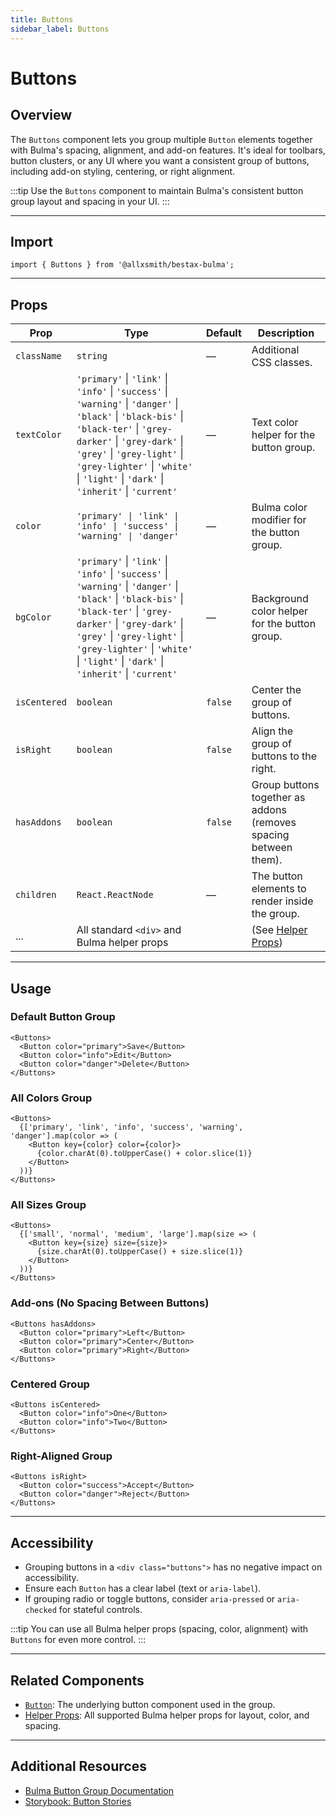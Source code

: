 ```yaml
---
title: Buttons
sidebar_label: Buttons
---
```


# Buttons

## Overview

The `Buttons` component lets you group multiple `Button` elements together with Bulma's spacing, alignment, and add-on features. It's ideal for toolbars, button clusters, or any UI where you want a consistent group of buttons, including add-on styling, centering, or right alignment.

:::tip
Use the `Buttons` component to maintain Bulma's consistent button group layout and spacing in your UI.
:::

---

## Import

```tsx
import { Buttons } from '@allxsmith/bestax-bulma';
```

---

## Props

| Prop         | Type                                                                                                                                                                                                                                                                                     | Default | Description                                                      |
| ------------ | ---------------------------------------------------------------------------------------------------------------------------------------------------------------------------------------------------------------------------------------------------------------------------------------- | ------- | ---------------------------------------------------------------- |
| `className`  | `string`                                                                                                                                                                                                                                                                                 | —       | Additional CSS classes.                                          |
| `textColor`  | `'primary'` \| `'link'` \| `'info'` \| `'success'` \| `'warning'` \| `'danger'` \| `'black'` \| `'black-bis'` \| `'black-ter'` \| `'grey-darker'` \| `'grey-dark'` \| `'grey'` \| `'grey-light'` \| `'grey-lighter'` \| `'white'` \| `'light'` \| `'dark'` \| `'inherit'` \| `'current'` | —       | Text color helper for the button group.                          |
| `color`      | `'primary' \| 'link' \| 'info' \| 'success' \| 'warning' \| 'danger'`                                                                                                                                                                                                                    | —       | Bulma color modifier for the button group.                       |
| `bgColor`    | `'primary'` \| `'link'` \| `'info'` \| `'success'` \| `'warning'` \| `'danger'` \| `'black'` \| `'black-bis'` \| `'black-ter'` \| `'grey-darker'` \| `'grey-dark'` \| `'grey'` \| `'grey-light'` \| `'grey-lighter'` \| `'white'` \| `'light'` \| `'dark'` \| `'inherit'` \| `'current'` | —       | Background color helper for the button group.                    |
| `isCentered` | `boolean`                                                                                                                                                                                                                                                                                | `false` | Center the group of buttons.                                     |
| `isRight`    | `boolean`                                                                                                                                                                                                                                                                                | `false` | Align the group of buttons to the right.                         |
| `hasAddons`  | `boolean`                                                                                                                                                                                                                                                                                | `false` | Group buttons together as addons (removes spacing between them). |
| `children`   | `React.ReactNode`                                                                                                                                                                                                                                                                        | —       | The button elements to render inside the group.                  |
| ...          | All standard `<div>` and Bulma helper props                                                                                                                                                                                                                                              |         | (See [Helper Props](../helpers/usebulmaclasses))                 |

---

## Usage

### Default Button Group

```tsx
<Buttons>
  <Button color="primary">Save</Button>
  <Button color="info">Edit</Button>
  <Button color="danger">Delete</Button>
</Buttons>
```

### All Colors Group

```tsx
<Buttons>
  {['primary', 'link', 'info', 'success', 'warning', 'danger'].map(color => (
    <Button key={color} color={color}>
      {color.charAt(0).toUpperCase() + color.slice(1)}
    </Button>
  ))}
</Buttons>
```

### All Sizes Group

```tsx
<Buttons>
  {['small', 'normal', 'medium', 'large'].map(size => (
    <Button key={size} size={size}>
      {size.charAt(0).toUpperCase() + size.slice(1)}
    </Button>
  ))}
</Buttons>
```

### Add-ons (No Spacing Between Buttons)

```tsx
<Buttons hasAddons>
  <Button color="primary">Left</Button>
  <Button color="primary">Center</Button>
  <Button color="primary">Right</Button>
</Buttons>
```

### Centered Group

```tsx
<Buttons isCentered>
  <Button color="info">One</Button>
  <Button color="info">Two</Button>
</Buttons>
```

### Right-Aligned Group

```tsx
<Buttons isRight>
  <Button color="success">Accept</Button>
  <Button color="danger">Reject</Button>
</Buttons>
```

---

## Accessibility

- Grouping buttons in a `<div class="buttons">` has no negative impact on accessibility.
- Ensure each `Button` has a clear label (text or `aria-label`).
- If grouping radio or toggle buttons, consider `aria-pressed` or `aria-checked` for stateful controls.

:::tip
You can use all Bulma helper props (spacing, color, alignment) with `Buttons` for even more control.
:::

---

## Related Components

- [`Button`](./button.md): The underlying button component used in the group.
- [Helper Props](../helpers/usebulmaclasses.md): All supported Bulma helper props for layout, color, and spacing.

---

## Additional Resources

- [Bulma Button Group Documentation](https://bulma.io/documentation/elements/button/#group)
- [Storybook: Button Stories](https://bestax.cc/storybook/?path=/story/elements-button--default)
